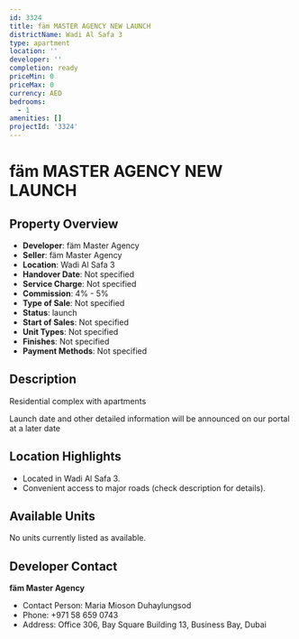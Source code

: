 ```yaml
---
id: 3324
title: fäm MASTER AGENCY NEW LAUNCH
districtName: Wadi Al Safa 3
type: apartment
location: ''
developer: ''
completion: ready
priceMin: 0
priceMax: 0
currency: AED
bedrooms:
  - 1
amenities: []
projectId: '3324'
---
```


# fäm MASTER AGENCY NEW LAUNCH

## Property Overview
- **Developer**: fäm Master Agency
- **Seller**: fäm Master Agency
- **Location**: Wadi Al Safa 3
- **Handover Date**: Not specified
- **Service Charge**: Not specified
- **Commission**: 4% - 5%
- **Type of Sale**: Not specified
- **Status**: launch
- **Start of Sales**: Not specified
- **Unit Types**: Not specified
- **Finishes**: Not specified
- **Payment Methods**: Not specified

## Description
Residential complex with apartments 



Launch date and other detailed information will be announced on our portal at a later date

## Location Highlights
- Located in Wadi Al Safa 3.
- Convenient access to major roads (check description for details).

## Available Units
No units currently listed as available.

## Developer Contact
**fäm Master Agency**
- Contact Person: Maria Mioson Duhaylungsod
- Phone: +971 58 659 0743
- Address: Office 306, Bay Square Building 13, Business Bay, Dubai
